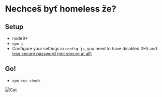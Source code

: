 # Nechceš byť homeless že?

## Setup
- node8+
- `npm i`
- Configure your settings in `config.js`, you need to have disabled 2FA and [less secure password (not secure at all)](https://myaccount.google.com/lesssecureapps?pli=1)



## Go!
- `npm run check`

![Cat](https://media.giphy.com/media/vFKqnCdLPNOKc/giphy.gif)
